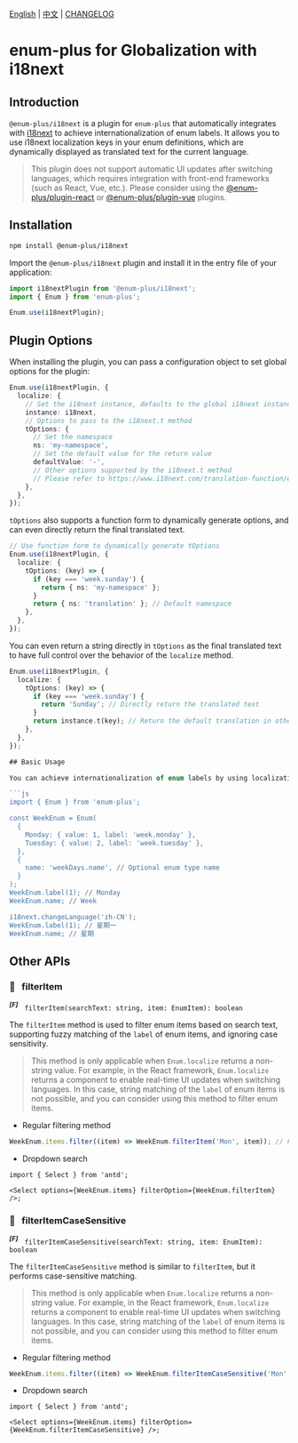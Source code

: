 <!-- markdownlint-disable MD001 MD009 MD033 MD041 -->

[English](./README.md) | [中文](./README.zh-CN.md) | [CHANGELOG](./CHANGELOG.md)

# enum-plus for Globalization with i18next

## Introduction

`@enum-plus/i18next` is a plugin for `enum-plus` that automatically integrates with [i18next](https://www.i18next.com/) to achieve internationalization of enum labels. It allows you to use i18next localization keys in your enum definitions, which are dynamically displayed as translated text for the current language.

> This plugin does not support automatic UI updates after switching languages, which requires integration with front-end frameworks (such as React, Vue, etc.). Please consider using the [@enum-plus/plugin-react](https://github.com/shijistar/enum-plus/tree/main/packages/plugin-react) or [@enum-plus/plugin-vue](https://github.com/shijistar/enum-plus/tree/main/packages/plugin-vue) plugins.

## Installation

```bash
npm install @enum-plus/i18next
```

Import the `@enum-plus/i18next` plugin and install it in the entry file of your application:

```js
import i18nextPlugin from '@enum-plus/i18next';
import { Enum } from 'enum-plus';

Enum.use(i18nextPlugin);
```

## Plugin Options

When installing the plugin, you can pass a configuration object to set global options for the plugin:

```ts
Enum.use(i18nextPlugin, {
  localize: {
    // Set the i18next instance, defaults to the global i18next instance if necessary
    instance: i18next,
    // Options to pass to the i18next.t method
    tOptions: {
      // Set the namespace
      ns: 'my-namespace',
      // Set the default value for the return value
      defaultValue: '-',
      // Other options supported by the i18next.t method
      // Please refer to https://www.i18next.com/translation-function/essentials#overview-options
    },
  },
});
```

`tOptions` also supports a function form to dynamically generate options, and can even directly return the final translated text.

```ts
// Use function form to dynamically generate tOptions
Enum.use(i18nextPlugin, {
  localize: {
    tOptions: (key) => {
      if (key === 'week.sunday') {
        return { ns: 'my-namespace' };
      }
      return { ns: 'translation' }; // Default namespace
    },
  },
});
```

You can even return a string directly in `tOptions` as the final translated text to have full control over the behavior of the `localize` method.

````ts
Enum.use(i18nextPlugin, {
  localize: {
    tOptions: (key) => {
      if (key === 'week.sunday') {
        return 'Sunday'; // Directly return the translated text
      }
      return instance.t(key); // Return the default translation in other cases
    },
  },
});

## Basic Usage

You can achieve internationalization of enum labels by using localization keys in the enum definition.

```js
import { Enum } from 'enum-plus';

const WeekEnum = Enum(
  {
    Monday: { value: 1, label: 'week.monday' },
    Tuesday: { value: 2, label: 'week.tuesday' },
  },
  {
    name: 'weekDays.name', // Optional enum type name
  }
);
WeekEnum.label(1); // Monday
WeekEnum.name; // Week

i18next.changeLanguage('zh-CN');
WeekEnum.label(1); // 星期一
WeekEnum.name; // 星期
````

## Other APIs

### 💎 &nbsp; filterItem

<sup>**_\[F]_**</sup> &nbsp; `filterItem(searchText: string, item: EnumItem): boolean`

The `filterItem` method is used to filter enum items based on search text, supporting fuzzy matching of the `label` of enum items, and ignoring case sensitivity.

> This method is only applicable when `Enum.localize` returns a non-string value. For example, in the React framework, `Enum.localize` returns a component to enable real-time UI updates when switching languages. In this case, string matching of the `label` of enum items is not possible, and you can consider using this method to filter enum items.

- Regular filtering method

```js
WeekEnum.items.filter((item) => WeekEnum.filterItem('Mon', item)); // Filters enum items whose label contains 'Mon'
```

- Dropdown search

```tsx
import { Select } from 'antd';

<Select options={WeekEnum.items} filterOption={WeekEnum.filterItem} />;
```

### 💎 &nbsp; filterItemCaseSensitive

<sup>**_\[F]_**</sup> &nbsp; `filterItemCaseSensitive(searchText: string, item: EnumItem): boolean`

The `filterItemCaseSensitive` method is similar to `filterItem`, but it performs case-sensitive matching.

> This method is only applicable when `Enum.localize` returns a non-string value. For example, in the React framework, `Enum.localize` returns a component to enable real-time UI updates when switching languages. In this case, string matching of the `label` of enum items is not possible, and you can consider using this method to filter enum items.

- Regular filtering method

```js
WeekEnum.items.filter((item) => WeekEnum.filterItemCaseSensitive('Mon', item)); // Filters enum items whose label contains 'Mon' (case-sensitive)
```

- Dropdown search

```tsx
import { Select } from 'antd';

<Select options={WeekEnum.items} filterOption={WeekEnum.filterItemCaseSensitive} />;
```
